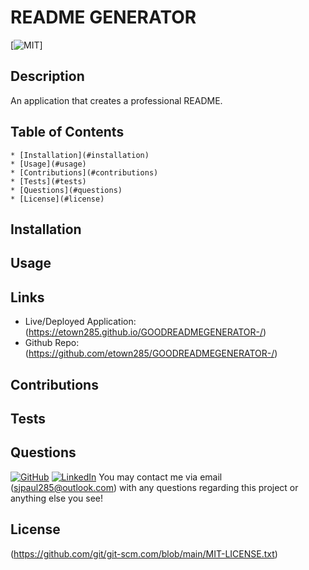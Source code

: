# README GENERATOR
  [![MIT](https://img.shields.io/badge/license-MIT-green?style=plastic)]

  ## Description
  An application that creates a professional README. 
  ## Table of Contents
    * [Installation](#installation)
    * [Usage](#usage)
    * [Contributions](#contributions)
    * [Tests](#tests)
    * [Questions](#questions)
    * [License](#license)
  <a name="installation"></a>
  ## Installation
  
  <a name="usage"></a>
  ## Usage
  
  ## Links
  * Live/Deployed Application: (https://etown285.github.io/GOODREADMEGENERATOR-/)
  * Github Repo: (https://github.com/etown285/GOODREADMEGENERATOR-/)
  <a name="contributions"></a>
  ## Contributions
  
  <a name="test"></a>
  ## Tests
  
  <a name="questions"></a>
  ## Questions
  [![GitHub](https://img.shields.io/badge/Github-Click%20Here-orange)](https://github.com/etown285) 
  [![LinkedIn](https://img.shields.io/badge/LinkedIn-Click%20Here-yellowgreen)](https://www.linkedin.com/in/stevenjamespaul/)
  You may contact me via email (sjpaul285@outlook.com) with any questions regarding this project or anything else you see!
  <a name="license"></a>
  ## License
  (https://github.com/git/git-scm.com/blob/main/MIT-LICENSE.txt)
